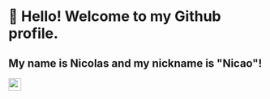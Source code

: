 # 👋 Hello! Welcome to my Github profile.
## My name is Nicolas and my nickname is "Nicao"!
<img src="https://cdn.jsdelivr.net/gh/devicons/devicon/icons/git/git-original.svg" height="25" width="25"/>
<img src="https://cdn.jsdelivr.net/gh/devicons/devicon/icons/vuejs/vuejs-original.svg" height="15" width="15"/>
<img src="https://cdn.jsdelivr.net/gh/devicons/devicon/icons/react/react-original.svg" height="15" width="15"/>
<img src="https://cdn.jsdelivr.net/gh/devicons/devicon/icons/angularjs/angularjs-original.svg" height="15" width="15"/>
<img src="https://cdn.jsdelivr.net/gh/devicons/devicon/icons/java/java-original.svg" height="15" width="15"/>
<img src="https://cdn.jsdelivr.net/gh/devicons/devicon/icons/postgresql/postgresql-original.svg" height="15" width="15"/>
<img src="https://cdn.jsdelivr.net/gh/devicons/devicon/icons/mongodb/mongodb-original-wordmark.svg" height="15" width="15"/>
<img src="https://cdn.jsdelivr.net/gh/devicons/devicon/icons/nodejs/nodejs-original-wordmark.svg" height="15" width="15"/>
<img src="https://cdn.jsdelivr.net/gh/devicons/devicon/icons/html5/html5-original.svg" height="15" width="15"/>
<img src="https://cdn.jsdelivr.net/gh/devicons/devicon/icons/css3/css3-original.svg" height="15" width="15"/>
<img src="https://cdn.jsdelivr.net/gh/devicons/devicon/icons/sass/sass-original.svg" height="15" width="15"/>
